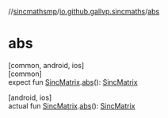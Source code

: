 //[sincmathsmp](../../index.md)/[io.github.gallvp.sincmaths](index.md)/[abs](abs.md)

# abs

[common, android, ios]\
[common]\
expect fun [SincMatrix](-sinc-matrix/index.md).[abs](abs.md)(): [SincMatrix](-sinc-matrix/index.md)

[android, ios]\
actual fun [SincMatrix](-sinc-matrix/index.md).[abs](abs.md)(): [SincMatrix](-sinc-matrix/index.md)
